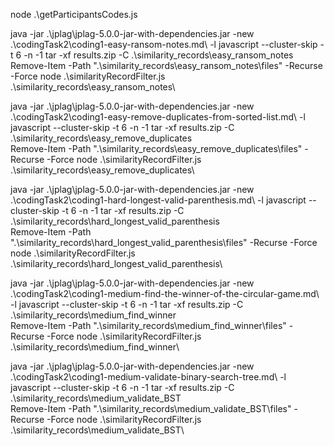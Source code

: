 node .\getParticipantsCodes.js

java -jar .\jplag\jplag-5.0.0-jar-with-dependencies.jar -new .\codingTask2\coding1-easy-ransom-notes.md\ -l javascript --cluster-skip -t 6 -n -1
tar -xf results.zip -C .\similarity_records\easy_ransom_notes\
Remove-Item -Path ".\similarity_records\easy_ransom_notes\files" -Recurse -Force
node .\similarityRecordFilter.js .\similarity_records\easy_ransom_notes\

java -jar .\jplag\jplag-5.0.0-jar-with-dependencies.jar -new .\codingTask2\coding1-easy-remove-duplicates-from-sorted-list.md\ -l javascript --cluster-skip -t 6 -n -1
tar -xf results.zip -C .\similarity_records\easy_remove_duplicates\
Remove-Item -Path ".\similarity_records\easy_remove_duplicates\files" -Recurse -Force
node .\similarityRecordFilter.js .\similarity_records\easy_remove_duplicates\

java -jar .\jplag\jplag-5.0.0-jar-with-dependencies.jar -new .\codingTask2\coding1-hard-longest-valid-parenthesis.md\ -l javascript --cluster-skip -t 6 -n -1
tar -xf results.zip -C .\similarity_records\hard_longest_valid_parenthesis\
Remove-Item -Path ".\similarity_records\hard_longest_valid_parenthesis\files" -Recurse -Force
node .\similarityRecordFilter.js .\similarity_records\hard_longest_valid_parenthesis\

java -jar .\jplag\jplag-5.0.0-jar-with-dependencies.jar -new .\codingTask2\coding1-medium-find-the-winner-of-the-circular-game.md\ -l javascript --cluster-skip -t 6 -n -1
tar -xf results.zip -C .\similarity_records\medium_find_winner\
Remove-Item -Path ".\similarity_records\medium_find_winner\files" -Recurse -Force
node .\similarityRecordFilter.js .\similarity_records\medium_find_winner\

java -jar .\jplag\jplag-5.0.0-jar-with-dependencies.jar -new .\codingTask2\coding1-medium-validate-binary-search-tree.md\ -l javascript --cluster-skip -t 6 -n -1
tar -xf results.zip -C .\similarity_records\medium_validate_BST\
Remove-Item -Path ".\similarity_records\medium_validate_BST\files" -Recurse -Force
node .\similarityRecordFilter.js .\similarity_records\medium_validate_BST\
